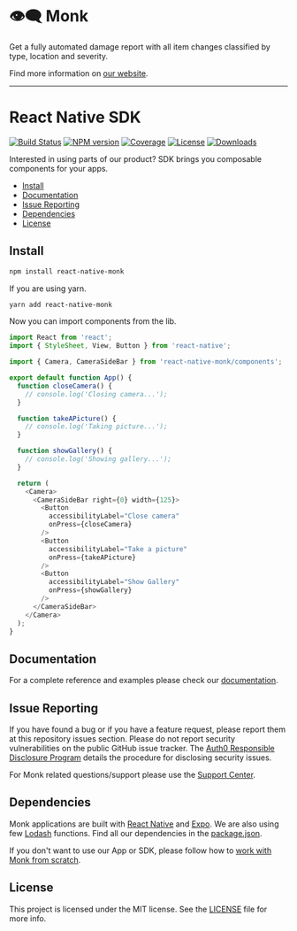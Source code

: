 # 👁️‍🗨️ Monk
Get a fully automated damage report with all item changes classified by type, location and severity.

Find more information on [our website](https://monk.ai).

---
# React Native SDK

[![Build Status][circleci-image]][circleci-url]
[![NPM version][npm-image]][npm-url]
[![Coverage][codecov-image]][codecov-url]
[![License][license-image]][license-url]
[![Downloads][downloads-image]][downloads-url]

Interested in using parts of our product? SDK brings you composable components for your apps.

- [Install](#install)
- [Documentation](#documentation)
- [Issue Reporting](#issue-reporting)
- [Dependencies](#dependencies)
- [License](#license)

## Install

```sh
npm install react-native-monk
```
If you are using yarn.
```sh
yarn add react-native-monk
```

Now you can import components from the lib.
``` javascript
import React from 'react';
import { StyleSheet, View, Button } from 'react-native';

import { Camera, CameraSideBar } from 'react-native-monk/components';

export default function App() {
  function closeCamera() {
    // console.log('Closing camera...');
  }

  function takeAPicture() {
    // console.log('Taking picture...');
  }

  function showGallery() {
    // console.log('Showing gallery...');
  }

  return (
    <Camera>
      <CameraSideBar right={0} width={125}>
        <Button
          accessibilityLabel="Close camera"
          onPress={closeCamera}
        />
        <Button
          accessibilityLabel="Take a picture"
          onPress={takeAPicture}
        />
        <Button
          accessibilityLabel="Show Gallery"
          onPress={showGallery}
        />
      </CameraSideBar>
    </Camera>
  );
}
```

## Documentation

For a complete reference and examples please check our [documentation](https://monkvision.github.io/monk/docs).

## Issue Reporting

If you have found a bug or if you have a feature request, please report them at this repository issues section. Please do not report security vulnerabilities on the public GitHub issue tracker. The [Auth0 Responsible Disclosure Program](https://auth0.com/whitehat) details the procedure for disclosing security issues.

For Monk related questions/support please use the [Support Center](https://support.monkvision.ai).

## Dependencies

Monk applications are built with [React Native](https://reactnative.dev/) and [Expo](https://expo.dev/). We are also using few [Lodash](https://lodash.com/) functions. Find all our dependencies in the [package.json](package.json).

If you don't want to use our App or SDK, please follow how to [work with Monk from scratch]().

## License

This project is licensed under the MIT license. See the [LICENSE](LICENSE) file for more info.

<!-- CONST -->

[npm-image]: https://img.shields.io/npm/v/monk-sdk.svg?style=flat-square
[npm-url]: https://npmjs.org/package/monk-sdk
[circleci-image]: https://img.shields.io/circleci/project/github/monkvision/monk-sdk.svg?branch=master&style=flat-square
[circleci-url]: https://circleci.com/gh/monkvision/monk-sdk.js
[codecov-image]: https://img.shields.io/codecov/c/github/monkvision/monk-sdk.js/master.svg?style=flat-square
[codecov-url]: https://codecov.io/github/monkvision/monk-sdk.js?branch=master
[license-image]: https://img.shields.io/npm/l/monk-sdk-js.svg?style=flat-square
[license-url]: #license
[downloads-image]: https://img.shields.io/npm/dm/monk-sdk-js.svg?style=flat-square
[downloads-url]: https://npmjs.org/package/monk-sdk